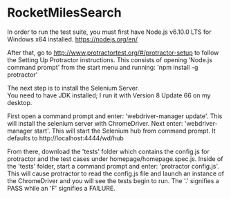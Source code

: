 # RocketMilesSearch

In order to run the test suite, you must first have Node.js v6.10.0 LTS for Windows x64 installed.  https://nodejs.org/en/

After that, go to http://www.protractortest.org/#/protractor-setup to follow the Setting Up Protractor instructions.
This consists of opening 'Node.js command prompt' from the start menu and running: 'npm install -g protractor'

The next step is to install the Selenium Server.  
You need to have JDK installed; I run it with Version 8 Update 66 on my desktop.

First open a command prompt and enter: 'webdriver-manager update'. This will install the selenium server with ChromeDriver.
Next enter: 'webdriver-manager start'.  This will start the Selenium hub from command prompt.  It defaults to http://localhost:4444/wd/hub

From there, download the 'tests' folder which contains the config.js for protractor and the test cases under homepage/homepage.spec.js.
Inside of the 'tests' folder, start a command prompt and enter: 'protractor config.js'.  This will cause protractor to read the config.js file and launch an instance of the ChromeDriver and you will see the tests begin to run.  The '.' signifies a PASS while an 'F' signifies a FAILURE.
